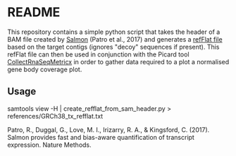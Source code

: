 # README

This repository contains a simple python script that takes the header of a BAM file created by [Salmon](https://combine-lab.github.io/salmon/) (Patro et al., 2017) and generates
a [refFlat file](http://genome.ucsc.edu/cgi-bin/hgTables?hgsid=1220235277_SJWvNhqI4wCU4FbY6LcxOLoaaC5l&hgta_doSchemaDb=macFas5&hgta_doSchemaTable=refFlat) based on the target
contigs (ignores "decoy" sequences if present). This refFlat file can then be
used in conjunction with the Picard tool
[CollectRnaSeqMetricx](https://broadinstitute.github.io/picard/command-line-overview.html#CollectRnaSeqMetrics)
in order to gather data required to a plot a normalised gene body coverage plot.

## Usage

samtools view -H  | 
    create_refflat_from_sam_header.py > references/GRCh38_tx_refflat.txt






Patro, R., Duggal, G., Love, M. I., Irizarry, R. A., & Kingsford, C. (2017).
Salmon provides fast and bias-aware quantification of transcript expression.
Nature Methods.
